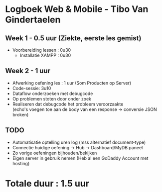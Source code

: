 # Logboek Web & Mobile - Tibo Van Gindertaelen
## Week 1 - 0.5 uur (Ziekte, eerste les gemist)
* Voorbereiding lessen : 0u30
  * Installatie XAMPP : 0u30

## Week 2 - 1 uur
* Afwerking oefening les : 1 uur (Som Producten op Server)
* Code-sessie: 3u10
 * Dataflow onderzoeken met debugcode
 * Op problemen stoten door onder zoek
 * Realiseren dat debugcode het probleem veroorzaakte  
 (echo's voegen toe aan de body van een response -> conversie JSON broken)
 
## TODO
* Automatisatie optelling uren log (mss alternatief document-type)
* Connectie huidige oefening -> Hub -> Dashboard/MyDB paneel
 * Zo vorige oefeningen bijhouden/bekijken
* Eigen server in gebruik nemen (Heb al een GoDaddy Account met hosting)


# Totale duur : 1.5 uur
